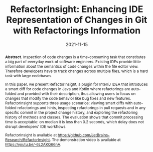 ---
title: "RefactorInsight: Enhancing IDE Representation of Changes in Git with Refactorings Information"
authors: '<i>Zarina Kurbatova, Vladimir Kovalenko, Ioana Savu, Bob Brockbernd, Dan Andreescu, Matei Anton, Roman Venediktov, Elena Tikhomirova, and Timofey Bryksin</i>'
status: "accepted"
collection: publications
permalink: /publication/2021-11-15-refactorinsight
date: 2021-11-15
venue: "<b>ASE'21</b>"
pdf: 'https://arxiv.org/abs/2108.11202'
tool: 'https://github.com/JetBrains-Research/RefactorInsight'
video: 'https://www.youtube.com/watch?v=-6L2AKQ66nA'
abstract: "<p><b>Abstract</b>. Inspection of code changes is a time-consuming task that constitutes a big part of everyday work of software engineers. Existing IDEs provide little information about the semantics of code changes within the file editor view. Therefore developers have to track changes across multiple files, which is a hard task with large codebases.</p><p>In this paper, we present RefactorInsight, a plugin for IntelliJ IDEA that introduces a smart diff for code changes in Java and Kotlin where refactorings are auto-folded and provided with their description, thus allowing users to focus on changes that modify the code behavior like bug fixes and new features. RefactorInsight supports three usage scenarios: viewing smart diffs with auto-folded refactorings and hints, inspecting refactorings in pull requests and in any specific commit in the project change history, and exploring the refactoring history of methods and classes. The evaluation shows that commit processing time is acceptable: on median it is less than 0.2 seconds, which delay does not disrupt developers' IDE workflows.</p><p>RefactorInsight is available at <a href='https://github.com/JetBrains-Research/RefactorInsight'>https://github.com/JetBrains-Research/RefactorInsight</a>. The demonstration video is available at <a href='https://youtu.be/-6L2AKQ66nA'>https://youtu.be/-6L2AKQ66nA</a>.</p>"
---